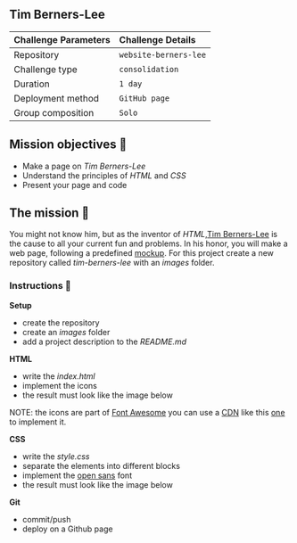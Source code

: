 ## Tim Berners-Lee

|Challenge Parameters  |Challenge Details              |
|:---------------------|:------------------------------|
|Repository            |`website-berners-lee`          |
|Challenge type        |`consolidation`                |
|Duration              |`1 day`                        |
|Deployment method     |`GitHub page`                  |
|Group composition     |`Solo`                         |


## Mission objectives 	:dart:

* Make a page on *Tim Berners-Lee*
* Understand the principles of *HTML* and *CSS*
* Present your page and code


## The mission :lotus_position:

You might not know him, but as the inventor of *HTML*,[Tim Berners-Lee](https://en.wikipedia.org/wiki/Tim_Berners-Lee)
is the cause to all your current fun and problems. In his honor, you will make a
web page, following a predefined [mockup](https://en.wikipedia.org/wiki/Mockup). For this project create a new
repository called _tim-berners-lee_ with an _images_ folder.

### Instructions :scroll:

**Setup**
* create the repository
* create an _images_ folder
* add a project description to the _README.md_


**HTML**
* write the _index.html_
* implement the icons
* the result must look like the image below

NOTE: the icons are part of [Font Awesome](https://www.bootstrapcdn.com/fontawesome/) you can use a
[CDN](https://en.wikipedia.org/wiki/Content_delivery_network) like this [one](https://www.bootstrapcdn.com/fontawesome/) to implement it.


**CSS**
* write the _style.css_
* separate the elements into different blocks
* implement the [open sans](https://fonts.google.com/specimen/Open+Sans) font
* the result must look like the image below


**Git**
* commit/push
* deploy on a Github page
